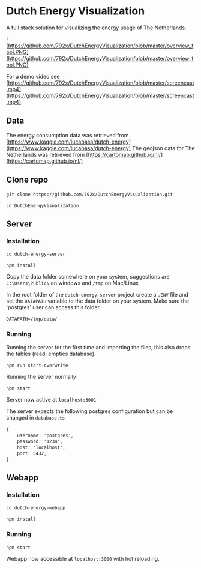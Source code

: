 # Dutch Energy Visualization
A full stack solution for visualizing the energy usage of The Netherlands.

![https://github.com/792x/DutchEnergyVisualization/blob/master/overview_tool.PNG](https://github.com/792x/DutchEnergyVisualization/blob/master/overview_tool.PNG)

For a demo video see [https://github.com/792x/DutchEnergyVisualization/blob/master/screencast.mp4](https://github.com/792x/DutchEnergyVisualization/blob/master/screencast.mp4)

## Data
The energy consumption data was retrieved from [https://www.kaggle.com/lucabasa/dutch-energy](https://www.kaggle.com/lucabasa/dutch-energy)
The geojson data for The Netherlands was retrieved from [https://cartomap.github.io/nl/](https://cartomap.github.io/nl/)

## Clone repo

```
git clone https://github.com/792x/DutchEnergyVisualization.git
```

```
cd DutchEnergyVisualization
```

## Server

### Installation
```
cd dutch-energy-server
```

```
npm install
```

Copy the data folder somewhere on your system, suggestions are ```C:\Users\Public\``` on windows and ```/tmp``` on Mac/Linux

In the root folder of the ```dutch-energy-server``` project create a ```.ENV``` file and set the ```DATAPATH``` variable to the data folder on your system. 
Make sure the 'postgres' user can access this folder.
```
DATAPATH=/tmp/data/
```

### Running
Running the server for the first time and importing the files, this also drops the tables (read: empties database).
```
npm run start-overwrite
```


Running the server normally
```
npm start
```

Server now active at ```localhost:3001```

The server expects the following postgres configuration but can be changed in ```database.ts```
```
{
    username: 'postgres',
    password: '1234',
    host: 'localhost',
    port: 5432,
}
```


## Webapp

### Installation
```
cd dutch-energy-webapp
```

```
npm install
```

### Running
```
npm start
```

Webapp now accessible at ```localhost:3000``` with hot reloading.
